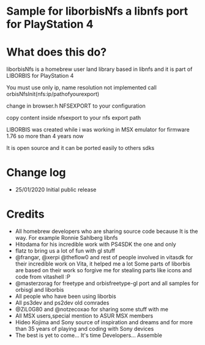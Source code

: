 Sample for liborbisNfs a libnfs port for PlayStation 4
======================
 
 What does this do?
===================
 
  liborbisNfs is a homebrew user land library based in libnfs and it is part of LIBORBIS for PlayStation 4
  
  You must use only ip, name resolution not implemented call orbisNfsInit(nfs:ip/pathofyourexport)

  change in browser.h NFSEXPORT to your configuration

  copy content inside nfsexport to your nfs export path

  LIBORBIS was created while i was working in MSX emulator for firmware 1.76 so more than 4 years now

  It is open source and it can be ported easily to others sdks



  Change log
===========================
 - 25/01/2020 Initial public release
 

  Credits
===========================
  
 - All homebrew developers who are sharing source code because It is the way. For example Ronnie Sahlberg libnfs
 - Hitodama for his incredible work with PS4SDK the one and only
 - flatz to bring us a lot of fun with gl stuff
 - @frangar, @xerpi @theflow0 and rest of people involved in vitasdk for their incredible work on Vita, it helped me a lot 
	Some parts of liborbis are based on their work so forgive me for stealing parts like icons and code from vitashell :P
 - @masterzorag for freetype and orbisfreetype-gl port and all samples for orbisgl and liborbis
 - All people who have been using liborbis
 - All ps3dev and ps2dev old comrades
 - @ZiL0G80 and @notzecoxao for sharing some stuff with me
 - All MSX users,special mention to ASUR MSX members
 - Hideo Kojima and Sony source of inspiration and dreams and for more than 35 years of playing and coding with Sony devices
 - The best is yet to come... It's time Developers... Assemble
 

